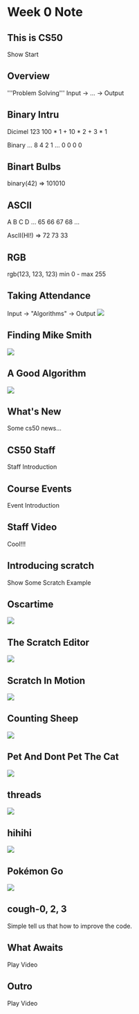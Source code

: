 # Week 0 Note

## This is CS50
Show Start

## Overview
'''Problem Solving'''
Input -> ... -> Output

## Binary Intru
Dicimel 
123
100 * 1 + 10 * 2 + 3 * 1

Binary
... 8 4 2 1
... 0 0 0 0

## Binart Bulbs
binary(42)
=> 101010

## ASCII
A  B  C  D  ...
65 66 67 68 ...

AscII(HI!)
=> 72 73 33

## RGB
rgb(123, 123, 123) min 0 - max 255

## Taking Attendance
Input -> "Algorithms" -> Output
![](https://github.com/genexu/cs50x2017/blob/master/week0/Screenshot-2016-fall-lectures-0-at-19m9s.png)

## Finding Mike Smith
![](https://github.com/genexu/cs50x2017/blob/master/week0/Screenshot-2016-fall-lectures-0-at-26m50s.png)

## A Good Algorithm
![](https://github.com/genexu/cs50x2017/blob/master/week0/Screenshot-2016-fall-lectures-0-at-29m11s.png)

## What's New
Some cs50 news...

## CS50 Staff
Staff Introduction

## Course Events
Event Introduction

## Staff Video
Cool!!!

## Introducing scratch
Show Some Scratch Example

## Oscartime
![](https://github.com/genexu/cs50x2017/blob/master/week0/Screenshot-2016-fall-lectures-0-at-53m50s.png)

## The Scratch Editor
![](https://github.com/genexu/cs50x2017/blob/master/week0/Screenshot-2016-fall-lectures-0-at-1h0m35s.png)

## Scratch In Motion
![](https://github.com/genexu/cs50x2017/blob/master/week0/Screenshot-2016-fall-lectures-0-at-1h2m40s.png)

## Counting Sheep
![](https://github.com/genexu/cs50x2017/blob/master/week0/Screenshot-2016-fall-lectures-0-at-1h4m51s.png)

## Pet And Dont Pet The Cat
![](https://github.com/genexu/cs50x2017/blob/master/week0/Screenshot-2016-fall-lectures-0-at-1h5m47s.png)

## threads
![](https://github.com/genexu/cs50x2017/blob/master/week0/Screenshot-2016-fall-lectures-0-at-1h7m44s.png)

## hihihi
![](https://github.com/genexu/cs50x2017/blob/master/week0/Screenshot-2016-fall-lectures-0-at-1h8m32s.png)

## Pokémon Go
![](https://github.com/genexu/cs50x2017/blob/master/week0/Screenshot-2016-fall-lectures-0-at-1h9m54s.png)

## cough-0, 2, 3
Simple tell us that how to improve the code.

## What Awaits
Play Video

## Outro
Play Video
